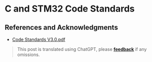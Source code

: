 # C and STM32 Code Standards

## References and Acknowledgments

- [Code Standards V3.0.pdf](https://github.com/linyuxuanlin/File-host/blob/main/docs/%E4%BB%A3%E7%A0%81%E8%A7%84%E8%8C%83V3.0.pdf)

> This post is translated using ChatGPT, please [**feedback**](https://github.com/linyuxuanlin/Wiki_MkDocs/issues/new) if any omissions.